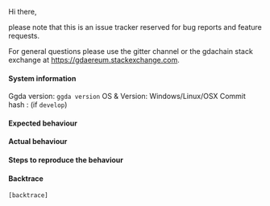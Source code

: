 Hi there,

please note that this is an issue tracker reserved for bug reports and feature requests.

For general questions please use the gitter channel or the gdachain stack exchange at https://gdaereum.stackexchange.com.

#### System information

Ggda version: `ggda version`
OS & Version: Windows/Linux/OSX
Commit hash : (if `develop`)

#### Expected behaviour


#### Actual behaviour


#### Steps to reproduce the behaviour


#### Backtrace

````
[backtrace]
````
